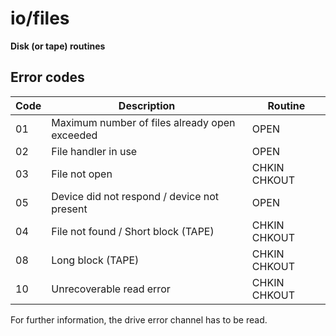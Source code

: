 # io/files

**Disk (or tape) routines**

## Error codes

| Code | Description | Routine |
| ---- | ----------- | ------- |
| 01 | Maximum number of files already open exceeded | OPEN |
| 02 | File handler in use | OPEN |
| 03 | File not open | CHKIN CHKOUT |
| 05 | Device did not respond / device not present | OPEN |
| 04 | File not found / Short block (TAPE) | CHKIN CHKOUT |
| 08 | Long block (TAPE) | CHKIN CHKOUT |
| 10 | Unrecoverable read error | CHKIN CHKOUT  |

For further information, the drive error channel has to be read.
